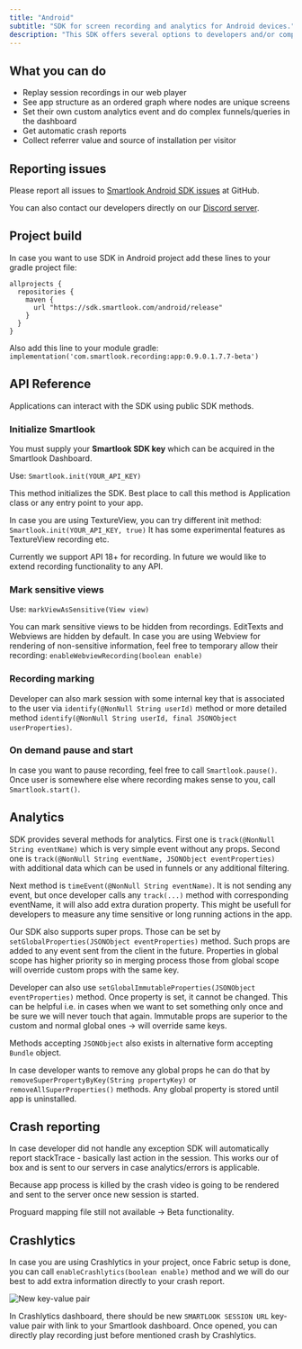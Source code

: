 ```yaml
---
title: "Android"
subtitle: "SDK for screen recording and analytics for Android devices."
description: "This SDK offers several options to developers and/or companies."
---
```


## What you can do

* Replay session recordings in our web player
* See app structure as an ordered graph where nodes are unique screens
* Set their own custom analytics event and do complex funnels/queries in the dashboard
* Get automatic crash reports
* Collect referrer value and source of installation per visitor

## Reporting issues

Please report all issues to [Smartlook Android SDK issues](https://github.com/smartlook/smartlook-android-sdk/issues) at GitHub.

You can also contact our developers directly on our [Discord server](https://discord.gg/SbEt98m).

## Project build

In case you want to use SDK in Android project add these lines to your gradle project file:

```android
allprojects {
  repositories {
    maven {
      url "https://sdk.smartlook.com/android/release"
    }
  }
}
```

Also add this line to your module gradle: `implementation('com.smartlook.recording:app:0.9.0.1.7.7-beta')`

## API Reference

Applications can interact with the SDK using public SDK methods.

### Initialize Smartlook

You must supply your **Smartlook SDK key** which can be acquired in the Smartlook Dashboard.

Use: `Smartlook.init(YOUR_API_KEY)`

This method initializes the SDK. Best place to call this method is Application class or any entry point to your app.

In case you are using TextureView, you can try different init method: `Smartlook.init(YOUR_API_KEY, true)` It has some experimental features as TextureView recording etc.

Currently we support API 18+ for recording. In future we would like to extend recording functionality to any API.

### Mark sensitive views

Use: `markViewAsSensitive(View view)`

You can mark sensitive views to be hidden from recordings. EditTexts and Webviews are hidden by default. In case you are using Webview for rendering of non-sensitive information, feel free to temporary allow their recording: `enableWebviewRecording(boolean enable)`

### Recording marking

Developer can also mark session with some internal key that is associated to the user via `identify(@NonNull String userId)` method or more detailed method `identify(@NonNull String userId, final JSONObject userProperties)`.

### On demand pause and start

In case you want to pause recording, feel free to call `Smartlook.pause()`. Once user is somewhere else where recording makes sense to you, call `Smartlook.start()`.

## Analytics

SDK provides several methods for analytics. First one is `track(@NonNull String eventName)` which is very simple event without any props. Second one is `track(@NonNull String eventName, JSONObject eventProperties)` with additional data which can be used in funnels or any additional filtering.

Next method is `timeEvent(@NonNull String eventName)`. It is not sending any event, but once developer calls any `track(...)` method with corresponding eventName, it will also add extra duration property. This might be usefull for developers to measure any time sensitive or long running actions in the app.

Our SDK also supports super props. Those can be set by `setGlobalProperties(JSONObject eventProperties)` method. Such props are added to any event sent from the client in the future. Properties in global scope has higher priority so in merging process those from global scope will override custom props with the same key.

Developer can also use `setGlobalImmutableProperties(JSONObject eventProperties)` method. Once property is set, it cannot be changed. This can be helpful i.e. in cases when we want to set something only once and be sure we will never touch that again. Immutable props are superior to the custom and normal global ones -> will override same keys.

Methods accepting `JSONObject` also exists in alternative form accepting `Bundle` object.

In case developer wants to remove any global props he can do that by `removeSuperPropertyByKey(String propertyKey)` or `removeAllSuperProperties()` methods. Any global property is stored until app is uninstalled.


## Crash reporting

In case developer did not handle any exception SDK will automatically report stackTrace - basically last action in the session. This works our of box and is sent to our servers in case analytics/errors is applicable.

Because app process is killed by the crash video is going to be rendered and sent to the server once new session is started.

Proguard mapping file still not available -> Beta functionality.


## Crashlytics

In case you are using Crashlytics in your project, once Fabric setup is done, you can call `enableCrashlytics(boolean enable)` method and we will do our best to add extra information directly to your crash report.

![New key-value pair](https://sdk.smartlook.com/android/docs/crash_docs_pair.png)

In Crashlytics dashboard, there should be new `SMARTLOOK SESSION URL` key-value pair with link to your Smartlook dashboard. Once opened, you can directly play recording just before mentioned crash by Crashlytics.
